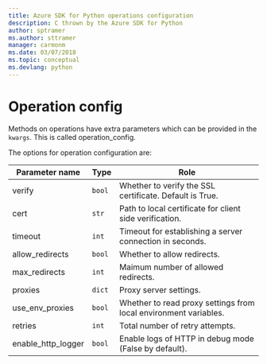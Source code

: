 ```yaml
---
title: Azure SDK for Python operations configuration 
description: C thrown by the Azure SDK for Python
author: sptramer
ms.author: sttramer
manager: carmonm
ms.date: 03/07/2018
ms.topic: conceptual
ms.devlang: python
---
```


# Operation config 

Methods on operations have extra parameters which can be provided in the `kwargs`. This is called operation_config.

The options for operation configuration are:

|Parameter name|Type|Role|
|----------------------|------|---------------|
| verify |`bool`|Whether to verify the SSL certificate. Default is True.|
|  cert |`str`| Path to local certificate for client side verification.|
|  timeout |`int`| Timeout for establishing a server connection in seconds.|
|  allow_redirects |`bool` | Whether to allow redirects.|
|  max_redirects  |`int`| Maimum number of allowed redirects.|
|  proxies  |`dict` |Proxy server settings.|
|  use_env_proxies |`bool` |Whether to read proxy settings from local environment variables.|
|  retries  |`int` | Total number of retry attempts.|
|  enable_http_logger | `bool`| Enable logs of HTTP in debug mode (False by default).|
